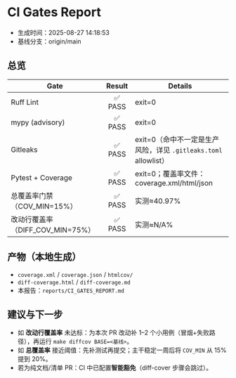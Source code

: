 # CI Gates Report

- 生成时间：2025-08-27 14:18:53
- 基线分支：origin/main

## 总览
| Gate | Result | Details |
|---|:--:|---|
| Ruff Lint | ✅ PASS | exit=0 |
| mypy (advisory) | ✅ PASS | exit=0 |
| Gitleaks | ✅ PASS | exit=0（命中不一定是生产风险，详见 `.gitleaks.toml` allowlist） |
| Pytest + Coverage | ✅ PASS | exit=0；覆盖率文件：coverage.xml/html/json |
| 总覆盖率门禁（COV_MIN=15%） | ✅ PASS | 实测≈40.97% |
| 改动行覆盖率（DIFF_COV_MIN=75%） | ✅ PASS | 实测≈N/A% |

## 产物（本地生成）
- `coverage.xml` / `coverage.json` / `htmlcov/`
- `diff-coverage.html` / `diff-coverage.md`
- 本报告：`reports/CI_GATES_REPORT.md`

## 建议与下一步
- 如 **改动行覆盖率** 未达标：为本次 PR 改动补 1–2 个小用例（冒烟+失败路径），再运行 `make diffcov BASE=<基线>`。
- 如 **总覆盖率** 接近阈值：先补测试再提交；主干稳定一周后将 `COV_MIN` 从 15% 提到 20%。
- 若为纯文档/清单 PR：CI 中已配置**智能豁免**（diff-cover 步骤会跳过）。
